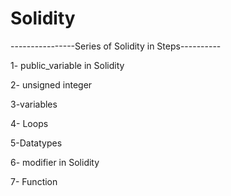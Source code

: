 # Solidity
----------------Series of Solidity in Steps----------

1- public_variable in Solidity

2- unsigned integer 

3-variables

4- Loops

5-Datatypes

6- modifier in Solidity

7- Function


